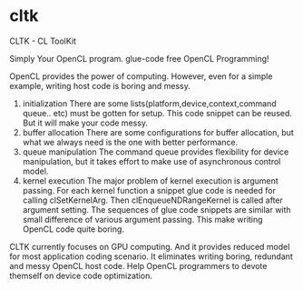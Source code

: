 # cltk
CLTK - CL ToolKit

Simply Your OpenCL program.
glue-code free OpenCL Programming!

OpenCL provides the power of computing. However, even for a simple example, writing host code is boring and messy.

1. initialization
    There are some lists(platform,device,context,command queue.. etc) must be gotten for setup. This code snippet can be reused. But it will make your code messy. 
2. buffer allocation
    There are some configurations for buffer allocation, but what we always need is the one with better performance.
3. queue manipulation
    The command queue provides flexibility for device manipulation, but it takes effort to make use of asynchronous control model. 
4. kernel execution
    The major problem of kernel execution is argument passing. For each kernel function a snippet glue code is needed for calling clSetKernelArg. Then clEnqueueNDRangeKernel is called after argument setting. The sequences of glue code snippets are similar with small difference of various argument passing. This make writing OpenCL code quite boring. 
    
CLTK currently focuses on GPU computing. And it provides reduced model for most application coding scenario. It eliminates writing boring, redundant and messy OpenCL host code. Help OpenCL programmers to devote themself on device code optimization.
